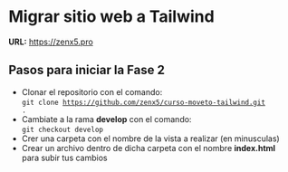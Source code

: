 # Migrar sitio web a Tailwind

**URL:** https://zenx5.pro

## Pasos para iniciar la Fase 2
- Clonar el repositorio con el comando: <br/>
  <code>git clone https://github.com/zenx5/curso-moveto-tailwind.git .</code>
- Cambiate a la rama **develop** con el comando:<br/>
  <code>git checkout develop</code>
- Crer una carpeta con el nombre de la vista a realizar (en minusculas)
- Crear un archivo dentro de dicha carpeta con el nombre **index.html** para subir tus cambios

